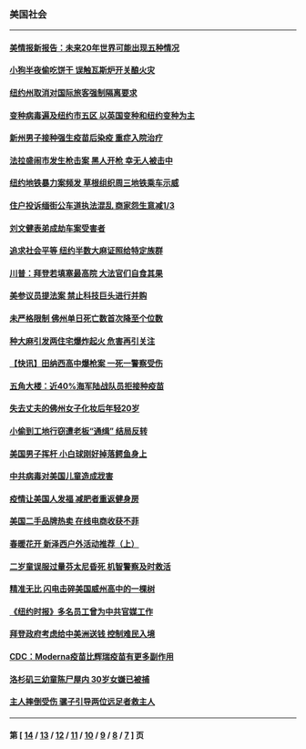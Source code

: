 ### 美国社会
---
#### [美情报新报告：未来20年世界可能出现五种情况](../../pages/ncid1078160/n12876000.md) 
#### [小狗半夜偷吃饼干 误触瓦斯炉开关酿火灾](../../pages/ncid1078160/n12876258.md) 
#### [纽约州取消对国际旅客强制隔离要求](../../pages/ncid1078160/n12876199.md) 
#### [变种病毒遍及纽约市五区 以英国变种和纽约变种为主](../../pages/ncid1078160/n12876213.md) 
#### [新州男子接种强生疫苗后染疫 重症入院治疗](../../pages/ncid1078160/n12876233.md) 
#### [法拉盛闹市发生枪击案 黑人开枪 幸无人被击中](../../pages/ncid1078160/n12876176.md) 
#### [纽约地铁暴力案频发 草根组织周三地铁乘车示威](../../pages/ncid1078160/n12876178.md) 
#### [住户投诉缅街公车道执法混乱 商家怨生意减1/3](../../pages/ncid1078160/n12876180.md) 
#### [刘文健表弟成劫车案受害者](../../pages/ncid1078160/n12876194.md) 
#### [追求社会平等 纽约半数大麻证照给特定族群](../../pages/ncid1078160/n12876202.md) 
#### [川普：拜登若填塞最高院 大法官们自食其果](../../pages/ncid1078160/n12875999.md) 
#### [美参议员提法案 禁止科技巨头进行并购](../../pages/ncid1078160/n12875997.md) 
#### [未严格限制 佛州单日死亡数首次降至个位数](../../pages/ncid1078160/n12875869.md) 
#### [种大麻引发两住宅爆炸起火 危害再引关注](../../pages/ncid1078160/n12875754.md) 
#### [【快讯】田纳西高中爆枪案 一死一警察受伤](../../pages/ncid1078160/n12875635.md) 
#### [五角大楼：近40%海军陆战队员拒接种疫苗](../../pages/ncid1078160/n12875654.md) 
#### [失去丈夫的佛州女子化妆后年轻20岁](../../pages/ncid1078160/n12874052.md) 
#### [小偷到工地行窃遭老板“通缉” 结局反转](../../pages/ncid1078160/n12874030.md) 
#### [美国男子挥杆 小白球刚好掉落鳄鱼身上](../../pages/ncid1078160/n12873740.md) 
#### [中共病毒对美国儿童造成戕害](../../pages/ncid1078160/n12873612.md) 
#### [疫情让美国人发福 减肥者重返健身房](../../pages/ncid1078160/n12873587.md) 
#### [美国二手品牌热卖 在线电商收获不菲](../../pages/ncid1078160/n12873565.md) 
#### [春暖花开 新泽西户外活动推荐（上）](../../pages/ncid1078160/n12873206.md) 
#### [二岁童误服过量芬太尼昏死 机智警察及时救活](../../pages/ncid1078160/n12872530.md) 
#### [精准无比 闪电击碎美国威州高中的一棵树](../../pages/ncid1078160/n12872118.md) 
#### [《纽约时报》多名员工曾为中共官媒工作](../../pages/ncid1078160/n12871798.md) 
#### [拜登政府考虑给中美洲送钱 控制难民入境](../../pages/ncid1078160/n12871817.md) 
#### [CDC：Moderna疫苗比辉瑞疫苗有更多副作用](../../pages/ncid1078160/n12871794.md) 
#### [洛杉矶三幼童陈尸屋内 30岁女嫌已被捕](../../pages/ncid1078160/n12871738.md) 
#### [主人摔倒受伤 骡子引导两位远足者救主人](../../pages/ncid1078160/n12871334.md) 

---
#### 第 [ [14](./14.md) / [13](./13.md) / [12](./12.md) / [11](./11.md) / [10](./10.md) / [9](./9.md) / [8](./8.md) / [7](./7.md) ] 页
